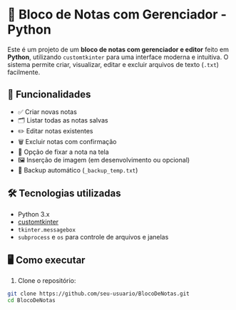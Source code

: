 # 📝 Bloco de Notas com Gerenciador - Python

Este é um projeto de um **bloco de notas com gerenciador e editor** feito em **Python**, utilizando `customtkinter` para uma interface moderna e intuitiva. O sistema permite criar, visualizar, editar e excluir arquivos de texto (`.txt`) facilmente.

## 🎯 Funcionalidades

- ✅ Criar novas notas
- 🗂️ Listar todas as notas salvas
- ✏️ Editar notas existentes
- 🗑️ Excluir notas com confirmação
- 📌 Opção de fixar a nota na tela
- 🖼️ Inserção de imagem (em desenvolvimento ou opcional)
- 💾 Backup automático (`_backup_temp.txt`)

## 🛠️ Tecnologias utilizadas

- Python 3.x
- [customtkinter](https://github.com/TomSchimansky/CustomTkinter)
- `tkinter.messagebox`
- `subprocess` e `os` para controle de arquivos e janelas

## 🖥️ Como executar

1. Clone o repositório:

```bash
git clone https://github.com/seu-usuario/BlocoDeNotas.git
cd BlocoDeNotas
